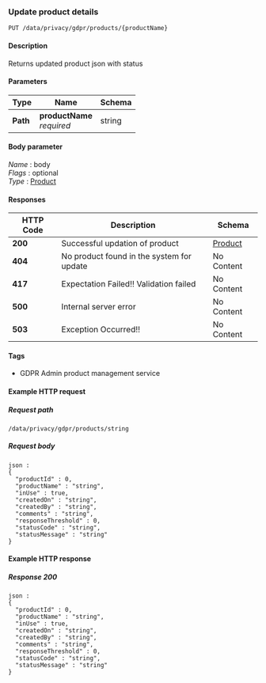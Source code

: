 
<a name="updateproduct"></a>
### Update product details
```
PUT /data/privacy/gdpr/products/{productName}
```


#### Description
Returns updated product json with status


#### Parameters

|Type|Name|Schema|
|---|---|---|
|**Path**|**productName**  <br>*required*|string|


#### Body parameter
*Name* : body  
*Flags* : optional  
*Type* : [Product](../definitions/Product.md#product)


#### Responses

|HTTP Code|Description|Schema|
|---|---|---|
|**200**|Successful updation of product|[Product](../definitions/Product.md#product)|
|**404**|No product found in the system for update|No Content|
|**417**|Expectation Failed!! Validation failed|No Content|
|**500**|Internal server error|No Content|
|**503**|Exception Occurred!!|No Content|


#### Tags

* GDPR Admin product management service


#### Example HTTP request

##### Request path
```
/data/privacy/gdpr/products/string
```


##### Request body
```
json :
{
  "productId" : 0,
  "productName" : "string",
  "inUse" : true,
  "createdOn" : "string",
  "createdBy" : "string",
  "comments" : "string",
  "responseThreshold" : 0,
  "statusCode" : "string",
  "statusMessage" : "string"
}
```


#### Example HTTP response

##### Response 200
```
json :
{
  "productId" : 0,
  "productName" : "string",
  "inUse" : true,
  "createdOn" : "string",
  "createdBy" : "string",
  "comments" : "string",
  "responseThreshold" : 0,
  "statusCode" : "string",
  "statusMessage" : "string"
}
```



